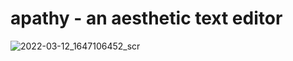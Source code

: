 # apathy - an aesthetic text editor

![2022-03-12_1647106452_scr](https://user-images.githubusercontent.com/39054834/158028497-1ba8f9dd-400a-4a1e-9ee5-164dde8ed5ce.png)
